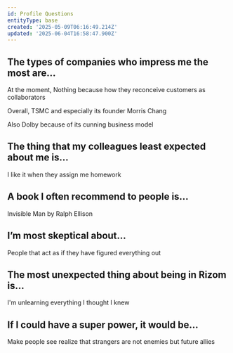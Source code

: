 ```yaml
---
id: Profile Questions
entityType: base
created: '2025-05-09T06:16:49.214Z'
updated: '2025-06-04T16:58:47.900Z'
---
```

## The types of companies who impress me the most are…

At the moment, Nothing because how they reconceive customers as collaborators

Overall, TSMC and especially its founder Morris Chang

Also Dolby because of its cunning business model

## The thing that my colleagues least expected about me is…

I like it when they assign me homework

## A book I often recommend to people is…

Invisible Man by Ralph Ellison

## I’m most skeptical about…

People that act as if they have figured everything out

## The most unexpected thing about being in Rizom is…

I'm unlearning everything I thought I knew

## If I could have a super power, it would be…

Make people see realize that strangers are not enemies but future allies
